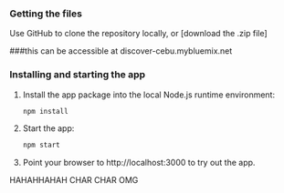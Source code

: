 
### Getting the files

Use GitHub to clone the repository locally, or [download the .zip file]

###this can be accessible at discover-cebu.mybluemix.net


### Installing and starting the app

1. Install the app package into the local Node.js runtime environment:

    ```bash
    npm install
    ```

1. Start the app:

    ```bash
    npm start
    ```

1. Point your browser to http://localhost:3000 to try out the app.



HAHAHHAHAH CHAR CHAR OMG 
